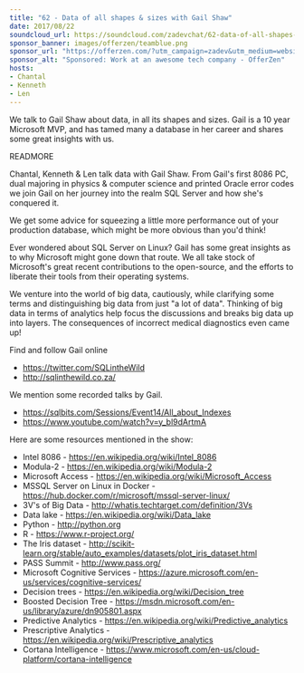 ```yaml
---
title: "62 - Data of all shapes & sizes with Gail Shaw"
date: 2017/08/22
soundcloud_url: https://soundcloud.com/zadevchat/62-data-of-all-shapes-sizes-with-gail-shaw/s-FaDmi
sponsor_banner: images/offerzen/teamblue.png
sponsor_url: "https://offerzen.com/?utm_campaign=zadev&utm_medium=website"
sponsor_alt: "Sponsored: Work at an awesome tech company - OfferZen"
hosts:
- Chantal
- Kenneth
- Len
---
```


We talk to Gail Shaw about data, in all its shapes and sizes. Gail is a 10 year Microsoft MVP, and has tamed many a database in her career and shares some great insights with us.

READMORE

Chantal, Kenneth & Len talk data with Gail Shaw. From Gail's first 8086 PC, dual majoring in physics & computer science and printed Oracle error codes we join Gail on her journey into the realm SQL Server and how she's conquered it.

We get some advice for squeezing a little more performance out of your production database, which might be more obvious than you'd think!

Ever wondered about SQL Server on Linux? Gail has some great insights as to why Microsoft might gone down that route. We all take stock of Microsoft's great recent contributions to the open-source, and the efforts to liberate their tools from their operating systems.

We venture into the world of big data, cautiously, while clarifying some terms and distinguishing big data from just "a lot of data". Thinking of big data in terms of analytics help focus the discussions and breaks big data up into layers. The consequences of incorrect medical diagnostics even came up!


Find and follow Gail online

* https://twitter.com/SQLintheWild
* http://sqlinthewild.co.za/

We mention some recorded talks by Gail.

* https://sqlbits.com/Sessions/Event14/All_about_Indexes
* https://www.youtube.com/watch?v=y_bl9dArtmA

Here are some resources mentioned in the show:

* Intel 8086 - https://en.wikipedia.org/wiki/Intel_8086
* Modula-2 - https://en.wikipedia.org/wiki/Modula-2
* Microsoft Access - https://en.wikipedia.org/wiki/Microsoft_Access
* MSSQL Server on Linux in Docker - https://hub.docker.com/r/microsoft/mssql-server-linux/
* 3V's of Big Data - http://whatis.techtarget.com/definition/3Vs
* Data lake - https://en.wikipedia.org/wiki/Data_lake
* Python - http://python.org
* R - https://www.r-project.org/
* The Iris dataset - http://scikit-learn.org/stable/auto_examples/datasets/plot_iris_dataset.html
* PASS Summit - http://www.pass.org/
* Microsoft Cognitive Services - https://azure.microsoft.com/en-us/services/cognitive-services/
* Decision trees - https://en.wikipedia.org/wiki/Decision_tree
* Boosted Decision Tree - https://msdn.microsoft.com/en-us/library/azure/dn905801.aspx
* Predictive Analytics - https://en.wikipedia.org/wiki/Predictive_analytics
* Prescriptive Analytics - https://en.wikipedia.org/wiki/Prescriptive_analytics
* Cortana Intelligence - https://www.microsoft.com/en-us/cloud-platform/cortana-intelligence

